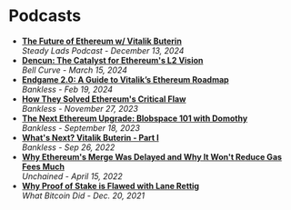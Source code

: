 # Podcasts

- [**The Future of Ethereum w/ Vitalik Buterin**](https://www.youtube.com/watch?v=hYU5JvMu7F4)
  <br/>_Steady Lads Podcast - December 13, 2024_
- [**Dencun: The Catalyst for Ethereum's L2 Vision**](https://www.youtube.com/watch?v=AlYW10q32K4)
  <br/>_Bell Curve - March 15, 2024_
- [**Endgame 2.0: A Guide to Vitalik’s Ethereum Roadmap**](https://www.youtube.com/watch?v=jqVaycBINdc)
  <br/>_Bankless - Feb 19, 2024_
- [**How They Solved Ethereum's Critical Flaw**](https://www.youtube.com/watch?v=j3ZM2ZdUWXU)
  <br/>_Bankless - November 27, 2023_
- [**The Next Ethereum Upgrade: Blobspace 101 with Domothy**](https://www.youtube.com/watch?v=dFjyUY3e53Q)
  <br/>_Bankless - September 18, 2023_
- [**What's Next? Vitalik Buterin - Part I**](https://www.youtube.com/watch?v=tKjs8bBQ3sk)
  <br/>_Bankless - Sep 26, 2022_
- [**Why Ethereum's Merge Was Delayed and Why It Won't Reduce Gas Fees Much**](https://unchainedpodcast.com/why-ethereums-merge-was-delayed-and-why-it-wont-reduce-gas-fees-much/)
  <br/>_Unchained - April 15, 2022_
- [**Why Proof of Stake is Flawed with Lane Rettig**](https://pca.st/9ne7jnki)
  <br/>_What Bitcoin Did - Dec. 20, 2021_

